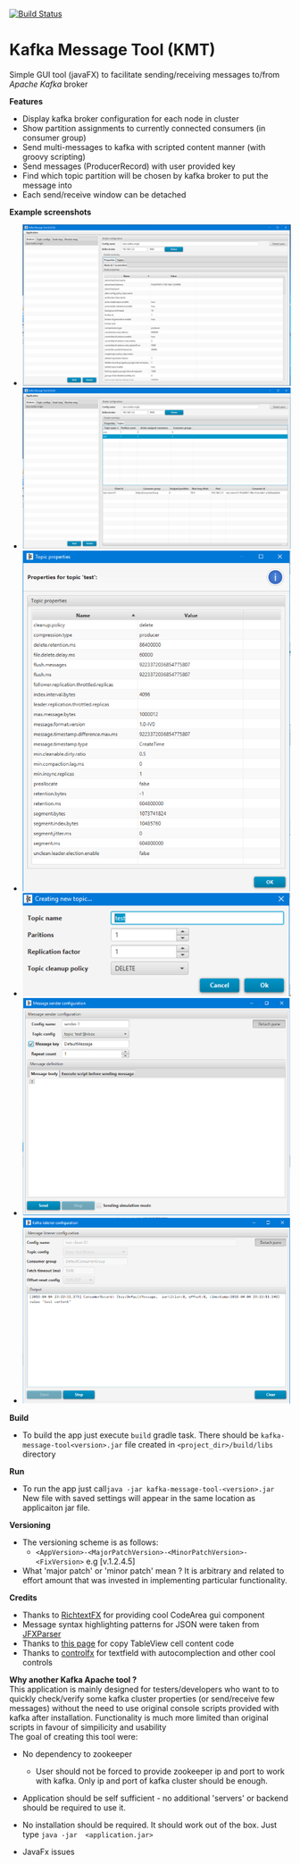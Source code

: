 [![Build Status](https://travis-ci.org/grzegorz-wolszczak/kafka-message-tool.svg?branch=master)](https://travis-ci.org/grzegorz-wolszczak/kafka-message-tool)

# Kafka Message Tool (KMT)
Simple GUI tool (javaFX) to facilitate sending/receiving messages to/from *Apache Kafka* broker


**Features**
 - Display kafka broker configuration for each node in cluster
 - Show partition assignments to currently connected consumers (in consumer group)
 - Send multi-messages to kafka with scripted content manner (with groovy scripting)
 - Send messages (ProducerRecord) with user provided key
 - Find which topic partition will be chosen by kafka broker to put the message into
 - Each send/receive window can be detached

**Example screenshots**
- ![BrokerView](md.resources/broker_view_01.PNG "Broker view")
- ![BrokerView](md.resources/broker_view_02.PNG "Topic details view")
- ![TopicPropertiesView](md.resources/topic_properties_window.PNG "Topic properties view")
- ![TopicCreateDialogView](md.resources/create_new_topic_dialog.PNG "Create topic dialog")
- ![MessageSenderConfigurationWindow](md.resources/message_sender_config_window.PNG "Message sender window")
- ![MessageListenerConfigurationWindow](md.resources/message_listener_config_window.PNG "Message listener window")

**Build**
- To build the app just execute `build` gradle task. There should be `kafka-message-tool<version>.jar` file created in
`<project_dir>/build/libs` directory

**Run**
 - To run the app just call`java -jar kafka-message-tool-<version>.jar`
 New file with saved settings will appear in the same location as applicaiton jar file. 

**Versioning**
- The versioning scheme is as follows:
  - `<AppVersion>-<MajorPatchVersion>-<MinorPatchVersion>-<FixVersion>` e.g [v.1.2.4.5]
- What 'major patch' or 'minor patch' mean ?
It is arbitrary and related to effort amount that was invested in implementing particular functionality.

**Credits**
 - Thanks to [RichtextFX](https://github.com/TomasMikula/RichTextFX) for providing cool CodeArea gui component
 - Message syntax highlighting patterns for JSON were taken from [JFXParser](https://github.com/notnotme/JFXParser)
 - Thanks to [this page](http://respostas.guj.com.br/47439-habilitar-copypaste-tableview-funcionando-duvida-editar-funcionalidade) for copy TableView cell content code
 - Thanks to [controlfx](http://fxexperience.com/controlsfx/) for textfield with autocomplection and other cool controls

**Why another Kafka Apache tool ?**  
This application is mainly designed for testers/developers who want to to quickly check/verify some kafka cluster properties 
(or send/receive few messages) without the need to use original console scripts provided with kafka after installation.
Functionality is much more limited than original scripts in favour of simpilicity and usability   
The goal of creating this tool were:
- No dependency to zookeeper 
  - User should not be forced to provide zookeeper ip and port to work with kafka.
  Only ip and port of kafka cluster should be enough.
- Application should be self sufficient - no additional 'servers' or backend should be required to use it.
- No installation should be required. It should work out of the box.  Just type `java -jar  <application.jar>`



- JavaFx issues
  




